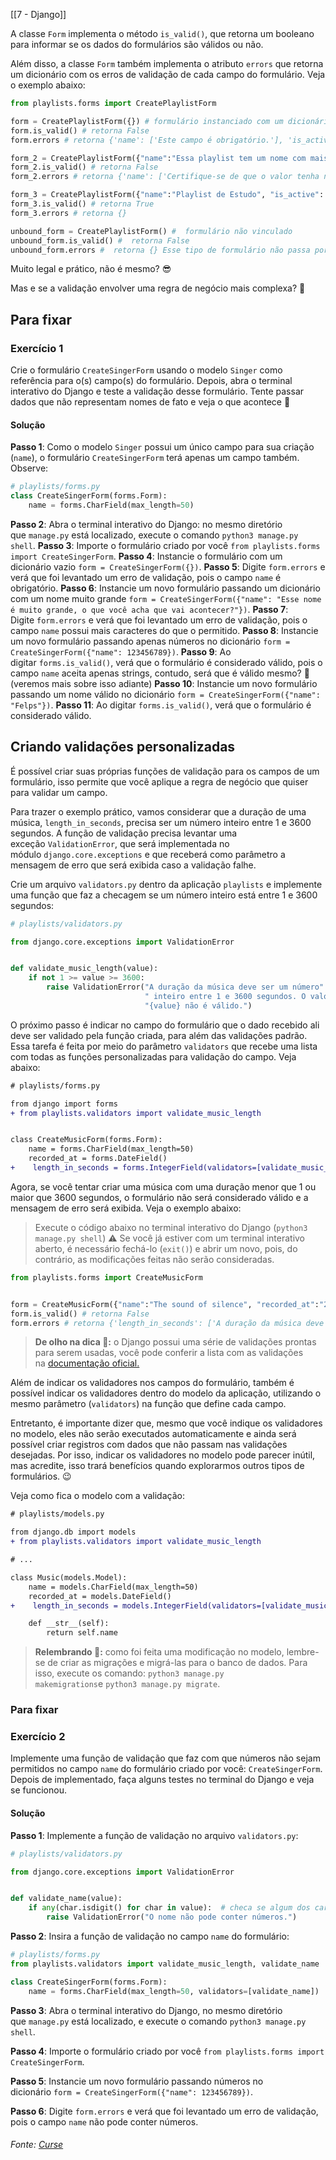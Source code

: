 [[7 - Django]]

A classe `Form` implementa o método `is_valid()`, que retorna um booleano para informar se os dados do formulários são válidos ou não.

Além disso, a classe `Form` também implementa o atributo `errors` que retorna um dicionário com os erros de validação de cada campo do formulário. Veja o exemplo abaixo:

```python
from playlists.forms import CreatePlaylistForm

form = CreatePlaylistForm({}) # formulário instanciado com um dicionário vazio
form.is_valid() # retorna False
form.errors # retorna {'name': ['Este campo é obrigatório.'], 'is_active': ['Este campo é obrigatório.']}

form_2 = CreatePlaylistForm({"name":"Essa playlist tem um nome com mais de cinquenta caracteres, o que você acha que vai acontecer?", "is_active": True})
form_2.is_valid() # retorna False
form_2.errors # retorna {'name': ['Certifique-se de que o valor tenha no máximo 50 caracteres (ele possui 94).']}

form_3 = CreatePlaylistForm({"name":"Playlist de Estudo", "is_active": True})
form_3.is_valid() # retorna True
form_3.errors # retorna {}

unbound_form = CreatePlaylistForm() #  formulário não vinculado
unbound_form.is_valid() #  retorna False
unbound_form.errors #  retorna {} Esse tipo de formulário não passa por validação
```

Muito legal e prático, não é mesmo? 😎

Mas e se a validação envolver uma regra de negócio mais complexa? 🤔

## Para fixar

### Exercício 1

Crie o formulário `CreateSingerForm` usando o modelo `Singer` como referência para o(s) campo(s) do formulário. Depois, abra o terminal interativo do Django e teste a validação desse formulário. Tente passar dados que não representam nomes de fato e veja o que acontece 👀

#### Solução

**Passo 1**: Como o modelo `Singer` possui um único campo para sua criação (`name`), o formulário `CreateSingerForm` terá apenas um campo também. Observe:

```python
# playlists/forms.py
class CreateSingerForm(forms.Form):
    name = forms.CharField(max_length=50)
```

**Passo 2**: Abra o terminal interativo do Django: no mesmo diretório que `manage.py` está localizado, execute o comando `python3 manage.py shell`. **Passo 3**: Importe o formulário criado por você `from playlists.forms import CreateSingerForm`. **Passo 4**: Instancie o formulário com um dicionário vazio `form = CreateSingerForm({})`. **Passo 5**: Digite `form.errors` e verá que foi levantado um erro de validação, pois o campo `name` é obrigatório. **Passo 6**: Instancie um novo formulário passando um dicionário com um nome muito grande `form = CreateSingerForm({"name": "Esse nome é muito grande, o que você acha que vai acontecer?"})`. **Passo 7**: Digite `form.errors` e verá que foi levantado um erro de validação, pois o campo `name` possui mais caracteres do que o permitido. **Passo 8**: Instancie um novo formulário passando apenas números no dicionário `form = CreateSingerForm({"name": 123456789})`. **Passo 9**: Ao digitar `forms.is_valid()`, verá que o formulário é considerado válido, pois o campo `name` aceita apenas strings, contudo, será que é válido mesmo? 🤔 (veremos mais sobre isso adiante) **Passo 10**: Instancie um novo formulário passando um nome válido no dicionário `form = CreateSingerForm({"name": "Felps"})`. **Passo 11**: Ao digitar `forms.is_valid()`, verá que o formulário é considerado válido.

## Criando validações personalizadas

É possível criar suas próprias funções de validação para os campos de um formulário, isso permite que você aplique a regra de negócio que quiser para validar um campo.

Para trazer o exemplo prático, vamos considerar que a duração de uma música, `length_in_seconds`, precisa ser um número inteiro entre 1 e 3600 segundos. A função de validação precisa levantar uma exceção `ValidationError`, que será implementada no módulo `django.core.exceptions` e que receberá como parâmetro a mensagem de erro que será exibida caso a validação falhe.

Crie um arquivo `validators.py` dentro da aplicação `playlists` e implemente uma função que faz a checagem se um número inteiro está entre 1 e 3600 segundos:

```python
# playlists/validators.py

from django.core.exceptions import ValidationError


def validate_music_length(value):
    if not 1 >= value >= 3600:
        raise ValidationError("A duração da música deve ser um número"
                              " inteiro entre 1 e 3600 segundos. O valor "
                              "{value} não é válido.")
```

O próximo passo é indicar no campo do formulário que o dado recebido ali deve ser validado pela função criada, para além das validações padrão. Essa tarefa é feita por meio do parâmetro `validators` que recebe uma lista com todas as funções personalizadas para validação do campo. Veja abaixo:

```diff
# playlists/forms.py

from django import forms
+ from playlists.validators import validate_music_length


class CreateMusicForm(forms.Form):
    name = forms.CharField(max_length=50)
    recorded_at = forms.DateField()
+    length_in_seconds = forms.IntegerField(validators=[validate_music_length])
```

Agora, se você tentar criar uma música com uma duração menor que 1 ou maior que 3600 segundos, o formulário não será considerado válido e a mensagem de erro será exibida. Veja o exemplo abaixo:

> Execute o código abaixo no terminal interativo do Django (`python3 manage.py shell`) ⚠️ Se você já estiver com um terminal interativo aberto, é necessário fechá-lo (`exit()`) e abrir um novo, pois, do contrário, as modificações feitas não serão consideradas.

```python
from playlists.forms import CreateMusicForm


form = CreateMusicForm({"name":"The sound of silence", "recorded_at":"2023-07-05", "length_in_seconds":0}) # formulário instanciado com um dado inválido
form.is_valid() # retorna False
form.errors # retorna {'length_in_seconds': ['A duração da música deve ser um número inteiro entre 1 e 3600 segundos. O valor 0 não é válido.']}
```

> **De olho na dica 👀:** o Django possui uma série de validações prontas para serem usadas, você pode conferir a lista com as validações na [documentação oficial.](https://docs.djangoproject.com/en/4.2/ref/validators/#built-in-validators)

Além de indicar os validadores nos campos do formulário, também é possível indicar os validadores dentro do modelo da aplicação, utilizando o mesmo parâmetro (`validators`) na função que define cada campo.

Entretanto, é importante dizer que, mesmo que você indique os validadores no modelo, eles não serão executados automaticamente e ainda será possível criar registros com dados que não passam nas validações desejadas. Por isso, indicar os validadores no modelo pode parecer inútil, mas acredite, isso trará benefícios quando explorarmos outros tipos de formulários. 😉

Veja como fica o modelo com a validação:

```diff
# playlists/models.py

from django.db import models
+ from playlists.validators import validate_music_length

# ...

class Music(models.Model):
    name = models.CharField(max_length=50)
    recorded_at = models.DateField()
+    length_in_seconds = models.IntegerField(validators=[validate_music_length])

    def __str__(self):
        return self.name
```

> **Relembrando 🧠:** como foi feita uma modificação no modelo, lembre-se de criar as migrações e migrá-las para o banco de dados. Para isso, execute os comando: `python3 manage.py makemigrations`e `python3 manage.py migrate`.

### Para fixar

### Exercício 2

Implemente uma função de validação que faz com que números não sejam permitidos no campo `name` do formulário criado por você: `CreateSingerForm`. Depois de implementado, faça alguns testes no terminal do Django e veja se funcionou.

#### Solução

**Passo 1**: Implemente a função de validação no arquivo `validators.py`:

```python
# playlists/validators.py

from django.core.exceptions import ValidationError


def validate_name(value):
    if any(char.isdigit() for char in value):  # checa se algum dos caracteres é um dígito
        raise ValidationError("O nome não pode conter números.")
```

**Passo 2**: Insira a função de validação no campo `name` do formulário:

```python
# playlists/forms.py
from playlists.validators import validate_music_length, validate_name

class CreateSingerForm(forms.Form):
    name = forms.CharField(max_length=50, validators=[validate_name])
```

**Passo 3**: Abra o terminal interativo do Django, no mesmo diretório que `manage.py` está localizado, e execute o comando `python3 manage.py shell`.

**Passo 4**: Importe o formulário criado por você `from playlists.forms import CreateSingerForm`.

**Passo 5**: Instancie um novo formulário passando números no dicionário `form = CreateSingerForm({"name": 123456789})`.

**Passo 6**: Digite `form.errors` e verá que foi levantado um erro de validação, pois o campo `name` não pode conter números.

###### Fonte: [Curse](https://app.betrybe.com/learn/course/5e938f69-6e32-43b3-9685-c936530fd326/module/3d93d491-e3ed-409f-bdb6-3a5dcd11f8d2/section/d6669182-df2d-4db1-a5c3-ee927fee22d7/day/af829dac-8a8e-40e3-86b9-d39072392aa6/lesson/53b48482-474d-4b11-8082-4a9044a0604c)
